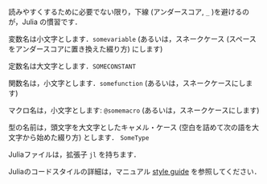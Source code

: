 読みやすくするために必要でない限り，下線 (アンダースコア, `_` )を避けるのが，Julia の慣習です．

変数名は小文字とします．`somevariable`
(あるいは，スネークケース (スペースをアンダースコアに置き換えた綴り方) にします)

定数名は大文字とします．`SOMECONSTANT`

関数名は，小文字とします．`somefunction` (あるいは，スネークケースにします)

マクロ名は，小文字とします: `@somemacro` (あるいは，スネークケースにします)

型の名前は，頭文字を大文字としたキャメル・ケース (空白を詰めて次の語を大文字から始めた綴り方) とします． `SomeType`

Juliaファイルは，拡張子 `jl` を持ちます．

Juliaのコードスタイルの詳細は，マニュアル [style
guide](https://docs.julialang.org/en/v1/manual/style-guide/index.html) を参照してください．
